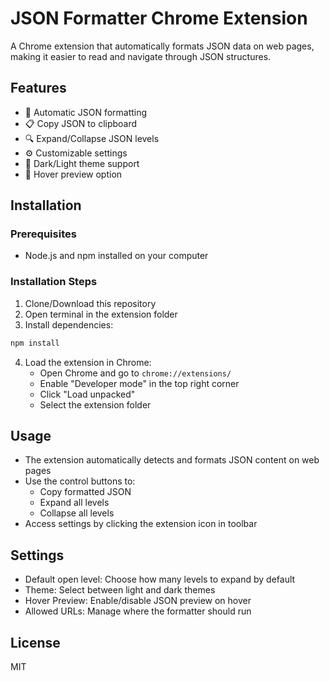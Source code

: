 # JSON Formatter Chrome Extension

A Chrome extension that automatically formats JSON data on web pages, making it easier to read and navigate through JSON structures.

## Features

- 🎨 Automatic JSON formatting
- 📋 Copy JSON to clipboard
- 🔍 Expand/Collapse JSON levels
- ⚙️ Customizable settings
- 🌙 Dark/Light theme support
- 👀 Hover preview option

## Installation

### Prerequisites
- Node.js and npm installed on your computer

### Installation Steps
1. Clone/Download this repository
2. Open terminal in the extension folder
3. Install dependencies:
```bash
npm install
```
4. Load the extension in Chrome:
   - Open Chrome and go to `chrome://extensions/`
   - Enable "Developer mode" in the top right corner
   - Click "Load unpacked"
   - Select the extension folder

## Usage

- The extension automatically detects and formats JSON content on web pages
- Use the control buttons to:
  - Copy formatted JSON
  - Expand all levels
  - Collapse all levels
- Access settings by clicking the extension icon in toolbar

## Settings

- Default open level: Choose how many levels to expand by default
- Theme: Select between light and dark themes
- Hover Preview: Enable/disable JSON preview on hover
- Allowed URLs: Manage where the formatter should run

## License

MIT
